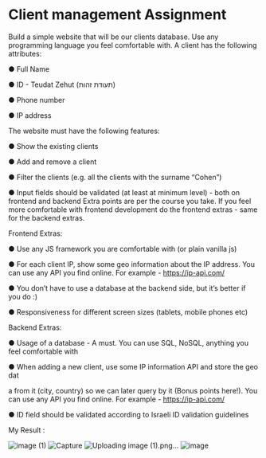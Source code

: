 # Client management Assignment

Build a simple website that will be our clients database.
Use any programming language you feel comfortable with.
A client has the following attributes:

● Full Name 

● ID - Teudat Zehut (תעודת זהות)

● Phone number 

● IP address 


The website must have the following features:

● Show the existing clients

● Add and remove a client

● Filter the clients (e.g. all the clients with the surname “Cohen”)

● Input fields should be validated (at least at minimum level) - both on frontend and backend
Extra points are per the course you take. If you feel more comfortable with frontend development do the
frontend extras - same for the backend extras.


Frontend Extras:

● Use any JS framework you are comfortable with (or plain vanilla js)

● For each client IP, show some geo information about the IP address. You can use any API you find
online. For example - https://ip-api.com/

● You don’t have to use a database at the backend side, but it’s better if you do :)

● Responsiveness for different screen sizes (tablets, mobile phones etc)


Backend Extras:

● Usage of a database - A must. You can use SQL, NoSQL, anything you feel comfortable with

● When adding a new client, use some IP information API and store the geo dat

a from it (city,
country) so we can later query by it (Bonus points here!). You can use any API you find online.
For example - https://ip-api.com/

● ID field should be validated according to Israeli ID validation guidelines

My Result : 

![image (1)](https://user-images.githubusercontent.com/29573450/135758124-2c2ab127-5b56-47a6-9a31-9c9498ba692e.png)
![Capture](https://user-images.githubusercontent.com/29573450/135758099-c42a4d96-0c8e-4326-81a9-5057201bff4b.JPG)
![Uploading image (1).png…]()
![image](https://user-images.githubusercontent.com/29573450/135758125-9cbed839-97cc-43fb-87fa-0655103c8f57.png)
